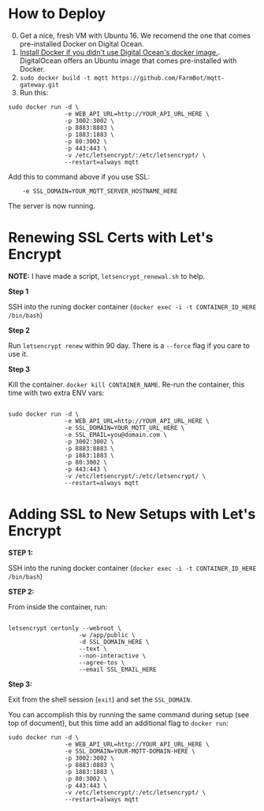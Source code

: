 # How to Deploy

 0. Get a nice, fresh VM with Ubuntu 16. We recomend the one that comes pre-installed Docker on Digital Ocean.
 0. [Install Docker if you didn't use Digital Ocean's docker image.](https://docs.docker.com/engine/installation/linux/ubuntulinux/). DigitalOcean offers an Ubuntu image that comes pre-installed with Docker.
 0. `sudo docker build -t mqtt https://github.com/FarmBot/mqtt-gateway.git`
 0. Run this:

```shell
sudo docker run -d \
                -e WEB_API_URL=http://YOUR_API_URL_HERE \
                -p 3002:3002 \
                -p 8883:8883 \
                -p 1883:1883 \
                -p 80:3002 \
                -p 443:443 \
                -v /etc/letsencrypt/:/etc/letsencrypt/ \
                --restart=always mqtt
```

Add this to command above if you use SSL:

```
    -e SSL_DOMAIN=YOUR_MQTT_SERVER_HOSTNAME_HERE
```

The server is now running.

# Renewing SSL Certs with Let's Encrypt

**NOTE:** I have made a script, `letsencrypt_renewal.sh` to help.

**Step 1**

SSH into the runing docker container (`docker exec -i -t CONTAINER_ID_HERE /bin/bash`)

**Step 2**

Run `letsencrypt renew` within 90 day. There is a `--force` flag if you care to use it.

**Step 3**

Kill the container. `docker kill CONTAINER_NAME`.
Re-run the container, this time with two extra ENV vars:

```shell

sudo docker run -d \
                -e WEB_API_URL=http://YOUR_API_URL_HERE \
                -e SSL_DOMAIN=YOUR_MQTT_URL_HERE \
                -e SSL_EMAIL=you@domain.com \
                -p 3002:3002 \
                -p 8883:8883 \
                -p 1883:1883 \
                -p 80:3002 \
                -p 443:443 \
                -v /etc/letsencrypt/:/etc/letsencrypt/ \
                --restart=always mqtt
```

# Adding SSL to New Setups with Let's Encrypt

**STEP 1:**

SSH into the runing docker container  (`docker exec -i -t CONTAINER_ID_HERE /bin/bash`)

**STEP 2:**

From inside the container, run:

```shell

letsencrypt certonly --webroot \
                    -w /app/public \
                    -d SSL_DOMAIN_HERE \
                    --text \
                    --non-interactive \
                    --agree-tos \
                    --email SSL_EMAIL_HERE

```

**Step 3:**

Exit from the shell session (`exit`) and set the `SSL_DOMAIN`.

You can accomplish this by running the same command during setup (see top of document), but this time add an additional flag to `docker run`:
```
sudo docker run -d \
                -e WEB_API_URL=http://YOUR_API_URL_HERE \
                -e SSL_DOMAIN=YOUR-MQTT-DOMAIN-HERE \
                -p 3002:3002 \
                -p 8883:8883 \
                -p 1883:1883 \
                -p 80:3002 \
                -p 443:443 \
                -v /etc/letsencrypt/:/etc/letsencrypt/ \
                --restart=always mqtt
```
